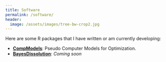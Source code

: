 ```yaml
---
title: Software
permalink: /software/
header:
  image: /assets/images/tree-bw-crop2.jpg
---
```


Here are some R packages that I have written or am currently developing:

- [**CompModels**](https://cran.r-project.org/web/packages/CompModels/index.html): Pseudo Computer Models for Optimization.
- [**BayesDissolution**](): *Coming soon*
